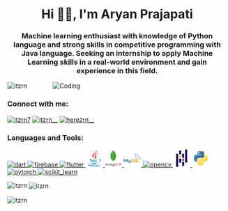 <h1 align="center">Hi 👋✨, I'm Aryan Prajapati</h1>
<h3 align="center">Machine learning enthusiast with knowledge of Python language and strong skills in competitive programming with Java language. Seeking an internship to apply Machine Learning skills in a real-world environment and gain experience in this field.</h3>

<img align="right" alt="Coding" width="400" src="https://camo.githubusercontent.com/7220818a484fe5ba9a5fe0c230fe71926dab8923db080fbb81739f52381b56c5/68747470733a2f2f6d69726f2e6d656469756d2e636f6d2f76322f726573697a653a6669743a3738362f302a485137574b6f6c5039694572307a36782e676966">

<p align="left"> <img src="https://komarev.com/ghpvc/?username=itzrn&label=Profile%20views&color=0e75b6&style=flat" alt="itzrn" /> </p>

<h3 align="left">Connect with me:</h3>
<p align="left">
<a href="https://kaggle.com/itzrn7" target="blank"><img align="center" src="https://raw.githubusercontent.com/rahuldkjain/github-profile-readme-generator/master/src/images/icons/Social/kaggle.svg" alt="itzrn7" height="30" width="40" /></a>
<a href="https://instagram.com/itzrn__" target="blank"><img align="center" src="https://raw.githubusercontent.com/rahuldkjain/github-profile-readme-generator/master/src/images/icons/Social/instagram.svg" alt="itzrn__" height="30" width="40" /></a>
<a href="https://www.leetcode.com/herezrn__" target="blank"><img align="center" src="https://raw.githubusercontent.com/rahuldkjain/github-profile-readme-generator/master/src/images/icons/Social/leet-code.svg" alt="herezrn__" height="30" width="40" /></a>
</p>

<h3 align="left">Languages and Tools:</h3>
<p align="left"> <a href="https://dart.dev" target="_blank" rel="noreferrer"> <img src="https://www.vectorlogo.zone/logos/dartlang/dartlang-icon.svg" alt="dart" width="40" height="40"/> </a> <a href="https://firebase.google.com/" target="_blank" rel="noreferrer"> <img src="https://www.vectorlogo.zone/logos/firebase/firebase-icon.svg" alt="firebase" width="40" height="40"/> </a> <a href="https://flutter.dev" target="_blank" rel="noreferrer"> <img src="https://www.vectorlogo.zone/logos/flutterio/flutterio-icon.svg" alt="flutter" width="40" height="40"/> </a> <a href="https://www.java.com" target="_blank" rel="noreferrer"> <img src="https://raw.githubusercontent.com/devicons/devicon/master/icons/java/java-original.svg" alt="java" width="40" height="40"/> </a> <a href="https://www.mongodb.com/" target="_blank" rel="noreferrer"> <img src="https://raw.githubusercontent.com/devicons/devicon/master/icons/mongodb/mongodb-original-wordmark.svg" alt="mongodb" width="40" height="40"/> </a> <a href="https://www.mysql.com/" target="_blank" rel="noreferrer"> <img src="https://raw.githubusercontent.com/devicons/devicon/master/icons/mysql/mysql-original-wordmark.svg" alt="mysql" width="40" height="40"/> </a> <a href="https://opencv.org/" target="_blank" rel="noreferrer"> <img src="https://www.vectorlogo.zone/logos/opencv/opencv-icon.svg" alt="opencv" width="40" height="40"/> </a> <a href="https://pandas.pydata.org/" target="_blank" rel="noreferrer"> <img src="https://raw.githubusercontent.com/devicons/devicon/2ae2a900d2f041da66e950e4d48052658d850630/icons/pandas/pandas-original.svg" alt="pandas" width="40" height="40"/> </a> <a href="https://www.python.org" target="_blank" rel="noreferrer"> <img src="https://raw.githubusercontent.com/devicons/devicon/master/icons/python/python-original.svg" alt="python" width="40" height="40"/> </a> <a href="https://pytorch.org/" target="_blank" rel="noreferrer"> <img src="https://www.vectorlogo.zone/logos/pytorch/pytorch-icon.svg" alt="pytorch" width="40" height="40"/> </a> <a href="https://scikit-learn.org/" target="_blank" rel="noreferrer"> <img src="https://upload.wikimedia.org/wikipedia/commons/0/05/Scikit_learn_logo_small.svg" alt="scikit_learn" width="40" height="40"/> </a> </p>

<p><img align="left" src="https://github-readme-stats.vercel.app/api/top-langs?username=itzrn&show_icons=true&locale=en&layout=compact" alt="itzrn" /></p>

<p>&nbsp;<img align="center" src="https://github-readme-stats.vercel.app/api?username=itzrn&show_icons=true&locale=en" alt="itzrn" /></p>

<p><img align="center" src="https://github-readme-streak-stats.herokuapp.com/?user=itzrn&" alt="itzrn" /></p>

<!--
**itzrn/itzrn** is a ✨ _special_ ✨ repository because its `README.md` (this file) appears on your GitHub profile.

Here are some ideas to get you started:

- 🔭 I’m currently working on ...
- 🌱 I’m currently learning ...
- 👯 I’m looking to collaborate on ...
- 🤔 I’m looking for help with ...
- 💬 Ask me about ...
- 📫 How to reach me: ...
- 😄 Pronouns: ...
- ⚡ Fun fact: ...
-->
